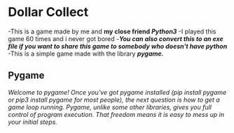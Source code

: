 # Dollar Collect 
-This is a game made by me and **my close friend _Python3_**
-I played this game 60 times and i never got bored
-***You can also convert this to an exe file if you want to share this game to somebody who doesn't have python***
-This is a simple game made with the library **_pygame._**
## Pygame
  _Welcome to pygame! Once you've got pygame installed (pip install pygame or pip3 install pygame for most people), the next question is how to get a game loop running. Pygame, unlike some other libraries, gives you full control of program execution. That freedom means it is easy to mess up in your initial steps._
